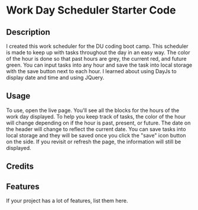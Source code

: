 # Work Day Scheduler Starter Code

## Description

I created this work scheduler for the DU coding boot camp. This scheduler is made to keep up with tasks throughout the day in an easy way. The color of the hour is done so that past hours are grey, the current red, and future green. You can input tasks into any hour and save the task into local storage with the save button next to each hour. I learned about using DayJs to display date and time and using JQuery. 

## Usage
To use, open the live page. You'll see all the blocks for the hours of the work day displayed. To help you keep track of tasks, the color of the hour will change depending on if the hour is past, present, or future. The date on the header will change to reflect the current date. You can save tasks into local storage and they will be saved once you click the "save" icon button on the side. If you revisit or refresh the page, the information will still be displayed. 


## Credits




## Features

If your project has a lot of features, list them here.

